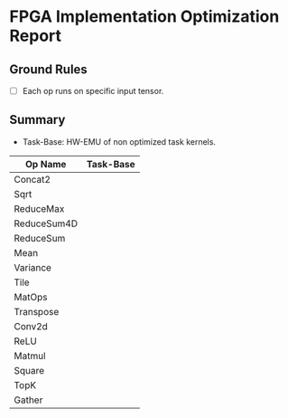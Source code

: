 # FPGA Implementation Optimization Report

## Ground Rules
- [ ] Each op runs on specific input tensor. 


## Summary
* Task-Base: HW-EMU of non optimized task kernels.


Op Name        |Task-Base    	|
---            |	---			|
Concat2        |				|
Sqrt           |				|
ReduceMax      |				|
ReduceSum4D    |				|
ReduceSum      |				|
Mean           |				|
Variance       |				|
Tile           |				|
MatOps         |				|
Transpose      |				|
Conv2d         |				|
ReLU           |				|
Matmul         |				|
Square         |				|
TopK           |				|
Gather         |				|

